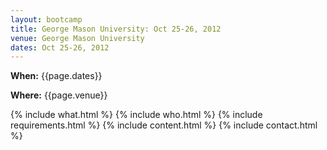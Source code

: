 ```yaml
---
layout: bootcamp
title: George Mason University: Oct 25-26, 2012
venue: George Mason University
dates: Oct 25-26, 2012
---
```

**When:** {{page.dates}}

**Where:** {{page.venue}}

{% include what.html %}
{% include who.html %}
{% include requirements.html %}
{% include content.html %}
{% include contact.html %}

